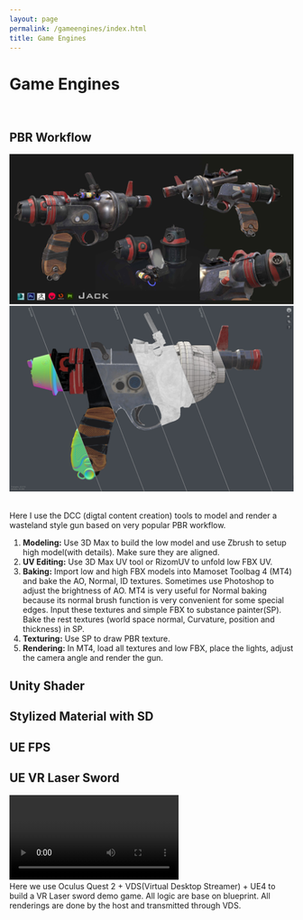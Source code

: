 ```yaml
---
layout: page
permalink: /gameengines/index.html
title: Game Engines
---
```


# Game Engines

<br>

## PBR Workflow

![](images/ge/pbrgun1.jpg)
![](images/ge/pbrgun2.jpg)

<br>Here I use the DCC (digtal content creation) tools to model and render a wasteland style gun based on very popular PBR workflow. 

1. **Modeling:** Use 3D Max to build the low model and use Zbrush to setup high model(with details). Make sure they are aligned.
2. **UV Editing:** Use  3D Max UV tool or RizomUV to unfold low FBX UV.  
3. **Baking:** Import low and high FBX models into Mamoset Toolbag 4 (MT4) and bake the AO, Normal, ID textures. Sometimes use Photoshop to adjust the brightness of AO. MT4 is very useful for Normal baking because its normal brush function is very convenient for some special edges. Input these textures and simple FBX to substance painter(SP).  Bake the rest textures (world space normal, Curvature, position and thickness) in SP. 
4. **Texturing:** Use SP to draw PBR texture. 
5. **Rendering:** In MT4, load all textures and low FBX, place the lights, adjust the camera angle and render the gun. 

## Unity Shader



## Stylized Material with SD

## UE FPS

## UE VR Laser Sword

<video src ="https://swang81.github.io/gameengines/images/ge/vr996.mp4" controls="controls">
</video>


<br>
Here we use Oculus Quest 2 + VDS(Virtual Desktop Streamer) + UE4 to build a VR Laser sword demo game.  All logic are base on blueprint. All renderings are done by the host and transmitted through VDS.









